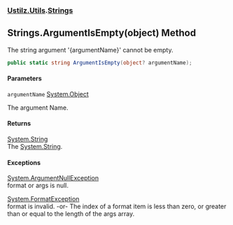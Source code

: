 ### [Ustilz.Utils](Ustilz.Utils.md 'Ustilz.Utils').[Strings](Ustilz.Utils.Strings.md 'Ustilz.Utils.Strings')

## Strings.ArgumentIsEmpty(object) Method

The string argument '{argumentName}' cannot be empty.

```csharp
public static string ArgumentIsEmpty(object? argumentName);
```
#### Parameters

<a name='Ustilz.Utils.Strings.ArgumentIsEmpty(object).argumentName'></a>

`argumentName` [System.Object](https://docs.microsoft.com/en-us/dotnet/api/System.Object 'System.Object')

The argument Name.

#### Returns
[System.String](https://docs.microsoft.com/en-us/dotnet/api/System.String 'System.String')  
The [System.String](https://docs.microsoft.com/en-us/dotnet/api/System.String 'System.String').

#### Exceptions

[System.ArgumentNullException](https://docs.microsoft.com/en-us/dotnet/api/System.ArgumentNullException 'System.ArgumentNullException')  
format or args is null.

[System.FormatException](https://docs.microsoft.com/en-us/dotnet/api/System.FormatException 'System.FormatException')  
format is invalid. -or- The index of a format item is less than zero, or greater than or equal to the length of the args array.